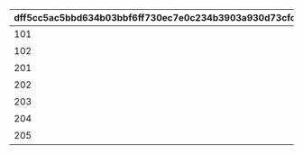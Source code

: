 |dff5cc5ac5bbd634b03bbf6ff730ec7e0c234b3903a930d73cfc0c93f304d7ea|0c6eb0d96889b2870238f99bf8e04202d8a479a3cfe35faef38c061ec6384c0e|7e1654e9e0e686ef80cc59d94465957fbca1934de2ff7db948048f94165c66ea|06cb2001352ed38a127dd25178fa2b4ce72f15832cfbe14754ba435be2f9cad3|56cefaf692fd03e1ba914248b22a14b25828a2c48ffd3cb798441cb2b42e9c63|185c8981093225377f1bc64bc784d4a6d084a57d83089a84120a782cf8f20b72|5edfc2fafabf538ed436126a3faeeca6da1fbe65ff449ee4116c64ae30b9f51e|ad765e4721921e55de29d56d91a37626e8ec0f98cfe842d613bb2baec1e657e7|8c5c8f532e388051b86c1f06963f0596d522343654c90837888c675cca479aac|d40e8ebe849c357c027838f987689119ba1b4e855ee772a6d238388dee16e7fe|
| --- | --- | --- | --- | --- | --- | --- | --- | --- | --- |
|101|动画 第1季 全卷购买特典|10101|10102|10103|10104|0|0|2020-11-05 12:00:00|2030/05/15 4:59:59|
|102|动画 第2季 全卷购买特典|10201|10202|10203|0|0|0|2022-05-16 00:00:00|2030/12/31 23:59:59|
|201|周刊法米通|0|0|0|0|0|0|2021-05-19 00:00:00|2022/05/19 23:59:59|
|202|官方插画 第3卷|0|0|0|0|0|0|2021-07-30 00:00:00|2030/07/30 23:59:59|
|203|公主连结庆典2023　真实扭蛋|0|0|0|0|0|0|2023-01-15 15:00:00|2024/01/31 23:59:59|
|204|角色歌专辑第5卷 购买特典|0|0|0|0|0|0|2024-02-14 00:00:00|2025/02/13 23:59:59|
|205|原声音乐集第6卷 购买特典|0|0|0|0|0|0|2024-02-14 00:00:00|2025/02/13 23:59:59|